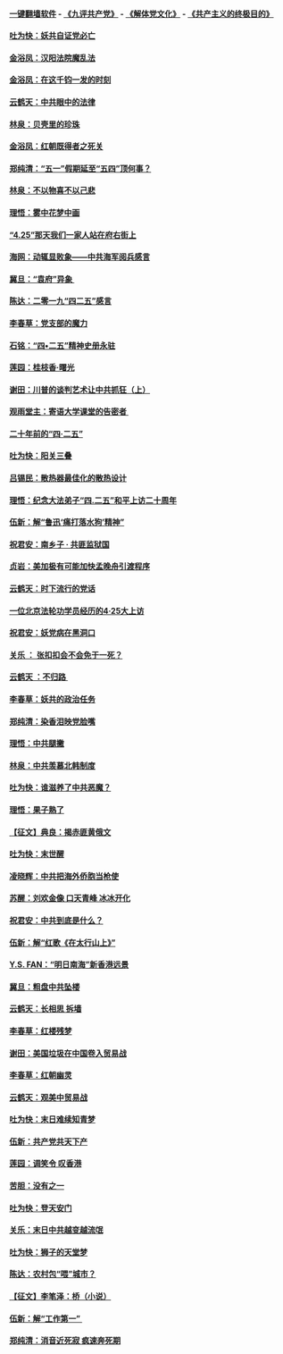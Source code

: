 #### [一键翻墙软件](https://github.com/gfw-breaker/nogfw/blob/master/README.md?t=04300337) -  [《九评共产党》](https://github.com/gfw-breaker/9ping.md?t=04300337) - [《解体党文化》](https://github.com/gfw-breaker/jtdwh.md?t=04300337) - [《共产主义的终极目的》](https://github.com/gfw-breaker/gczydzjmd.md?t=04300337)

#### [吐为快：妖共自证党必亡](../pages/nsc993/n11223109.md?t=04300337) 

#### [金浴凤：汉阳法院魔乱法](../pages/nsc993/n11222083.md?t=04300337) 

#### [金浴凤：在这千钧一发的时刻](../pages/nsc993/n11222047.md?t=04300337) 

#### [云鹤天：中共眼中的法律](../pages/nsc993/n11221943.md?t=04300337) 

#### [林泉：贝壳里的珍珠](../pages/nsc993/n11217073.md?t=04300337) 

#### [金浴凤：红朝既得者之死关](../pages/nsc993/n11217063.md?t=04300337) 

#### [郑纯清：“五一”假期延至“五四”顶何事？](../pages/nsc993/n11217000.md?t=04300337) 

#### [林泉：不以物喜不以己悲](../pages/nsc993/n11216987.md?t=04300337) 

#### [理悟：雾中花梦中画](../pages/nsc993/n11213846.md?t=04300337) 

#### [“4.25”那天我们一家人站在府右街上](../pages/nsc993/n11210435.md?t=04300337) 

#### [海网：动辄显败象——中共海军阅兵感言](../pages/nsc993/n11212147.md?t=04300337) 

#### [冀旦：“袁府”异象 ](../pages/nsc993/n11211996.md?t=04300337) 

#### [陈达：二零一九“四二五”感言](../pages/nsc993/n11211971.md?t=04300337) 

#### [李春草：党支部的魔力](../pages/nsc993/n11211722.md?t=04300337) 

#### [石铭：“四•二五”精神史册永驻](../pages/nsc993/n11210585.md?t=04300337) 

#### [莲园：桂枝香‧曙光](../pages/nsc993/n11210371.md?t=04300337) 

#### [谢田：川普的谈判艺术让中共抓狂（上）](../pages/nsc993/n11209038.md?t=04300337) 

#### [观雨堂主：寄语大学课堂的告密者 ](../pages/nsc993/n11209062.md?t=04300337) 

#### [二十年前的“四·二五”](../pages/nsc993/n11207639.md?t=04300337) 

#### [吐为快：阳关三叠](../pages/nsc993/n11207152.md?t=04300337) 

#### [吕锡民：散热器最佳化的散热设计](../pages/nsc993/n11206294.md?t=04300337) 

#### [理悟：纪念大法弟子“四.二五”和平上访二十周年](../pages/nsc993/n11206269.md?t=04300337) 

#### [伍新：解“鲁迅‘痛打落水狗’精神”](../pages/nsc993/n11206208.md?t=04300337) 

#### [祝君安：南乡子 · 共匪监狱国](../pages/nsc993/n11203831.md?t=04300337) 

#### [贞岩：美加极有可能加快孟晚舟引渡程序](../pages/nsc993/n11203705.md?t=04300337) 

#### [云鹤天：时下流行的党话](../pages/nsc993/n11203254.md?t=04300337) 

#### [一位北京法轮功学员经历的4·25大上访](../pages/nsc993/n11203160.md?t=04300337) 

#### [祝君安：妖党病在黑洞口](../pages/nsc993/n11201449.md?t=04300337) 

#### [关乐 ： 张扣扣会不会免于一死？](../pages/nsc993/n11201363.md?t=04300337) 

#### [云鹤天 ：不归路 ](../pages/nsc993/n11201359.md?t=04300337) 

#### [李春草：妖共的政治任务](../pages/nsc993/n11199926.md?t=04300337) 

#### [郑纯清：染香泪映党脸嘴](../pages/nsc993/n11199911.md?t=04300337) 

#### [理悟：中共腿撇](../pages/nsc993/n11199727.md?t=04300337) 

#### [林泉：中共羡慕北韩制度](../pages/nsc993/n11199776.md?t=04300337) 

#### [吐为快：谁滋养了中共恶魔？](../pages/nsc993/n11199706.md?t=04300337) 

#### [理悟：果子熟了](../pages/nsc993/n11196774.md?t=04300337) 

#### [【征文】典良：揭赤匪黄俄文](../pages/nsc993/n11195773.md?t=04300337) 

#### [吐为快：末世醒](../pages/nsc993/n11196757.md?t=04300337) 

#### [凌晓辉：中共把海外侨胞当枪使](../pages/nsc993/n11195270.md?t=04300337) 

#### [苏醒：刘欢金像 口天青峰 冰冰开化](../pages/nsc993/n11194046.md?t=04300337) 

#### [祝君安：中共到底是什么？](../pages/nsc993/n11193828.md?t=04300337) 

#### [伍新：解“红歌《在太行山上》”](../pages/nsc993/n11193680.md?t=04300337) 

#### [Y.S. FAN：“明日南海”新香港远景](../pages/nsc993/n11189809.md?t=04300337) 

#### [冀旦：粗盘中共坠楼](../pages/nsc993/n11188872.md?t=04300337) 

#### [云鹤天：长相思 拆墙](../pages/nsc993/n11187494.md?t=04300337) 

#### [李春草：红楼残梦](../pages/nsc993/n11187468.md?t=04300337) 

#### [谢田：美国垃圾在中国卷入贸易战](../pages/nsc993/n11184083.md?t=04300337) 

#### [李春草：红朝幽灵](../pages/nsc993/n11186717.md?t=04300337) 

#### [云鹤天：观美中贸易战](../pages/nsc993/n11184252.md?t=04300337) 

#### [吐为快：末日难续知青梦](../pages/nsc993/n11183957.md?t=04300337) 

#### [伍新：共产党共天下产](../pages/nsc993/n11183941.md?t=04300337) 

#### [莲园：调笑令 叹香港](../pages/nsc993/n11183930.md?t=04300337) 

#### [苦胆：没有之一](../pages/nsc993/n11183909.md?t=04300337) 

#### [吐为快：登天安门](../pages/nsc993/n11183895.md?t=04300337) 

#### [关乐：末日中共越变越流氓](../pages/nsc993/n11183026.md?t=04300337) 

#### [吐为快：狮子的天堂梦](../pages/nsc993/n11179854.md?t=04300337) 

#### [陈达：农村包“喂”城市？](../pages/nsc993/n11179736.md?t=04300337) 

#### [【征文】李笔泽：桥（小说）](../pages/nsc993/n11176272.md?t=04300337) 

#### [伍新：解“工作第一” ](../pages/nsc993/n11177502.md?t=04300337) 

#### [郑纯清：消音近死寂 疯速奔死期](../pages/nsc993/n11177476.md?t=04300337) 

